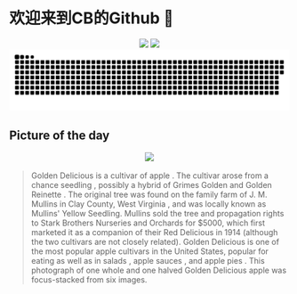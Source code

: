 
# 欢迎来到CB的Github 👋

<div align="center">
  <img height="137px" src="https://github-readme-stats.vercel.app/api?username=SuperCB&show_icons=true&theme=radical" />
  <img height="137px" src="https://github-readme-stats.vercel.app/api/top-langs/?username=SuperCB&hide_title=true&hide_border=true&layout=compact&langs_count=6&text_color=000&icon_color=fff" />
</div>


<div align="center">
    <img src="./contribution-snake/github-contribution-grid-snake.svg" />
</div>



## Picture of the day
<div align="center">
  <img width=400px src="https://upload.wikimedia.org/wikipedia/commons/thumb/0/0f/Golden_Delicious_apples.jpg/600px-Golden_Delicious_apples.jpg" />
</div>

>Golden Delicious  is a  cultivar  of  apple . The cultivar arose from a  chance seedling , possibly a hybrid of  Grimes Golden  and  Golden Reinette . The original tree was found on the family farm of J. M. Mullins in  Clay County, West Virginia , and was locally known as Mullins' Yellow Seedling. Mullins sold the tree and propagation rights to  Stark Brothers Nurseries and Orchards  for $5000, which first marketed it as a companion of their  Red Delicious  in 1914 (although the two cultivars are not closely related). Golden Delicious is one of the most popular apple cultivars in the United States, popular for eating as well as in  salads ,  apple sauces , and  apple pies . This photograph of one whole and one halved Golden Delicious apple was  focus-stacked  from six images.


